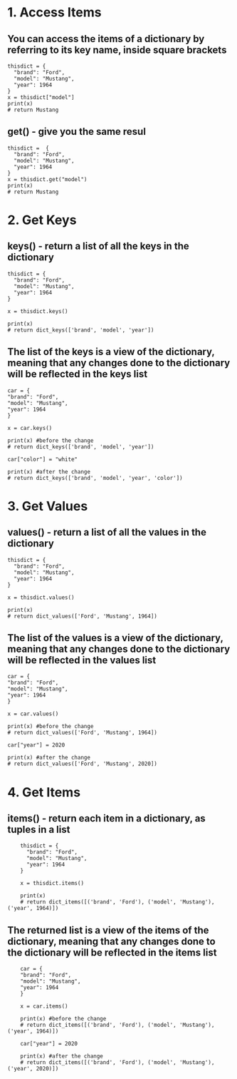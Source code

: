 # 1. Access Items

## You can access the items of a dictionary by referring to its key name, inside square brackets

    thisdict = {
      "brand": "Ford",
      "model": "Mustang",
      "year": 1964
    }
    x = thisdict["model"] 
    print(x)
    # return Mustang

## get() - give you the same resul

    thisdict =	{
      "brand": "Ford",
      "model": "Mustang",
      "year": 1964
    }
    x = thisdict.get("model")
    print(x)
    # return Mustang
    
# 2. Get Keys

## keys() - return a list of all the keys in the dictionary

    thisdict = {
      "brand": "Ford",
      "model": "Mustang",
      "year": 1964
    }

    x = thisdict.keys()

    print(x)
    # return dict_keys(['brand', 'model', 'year'])
    
## The list of the keys is a view of the dictionary, meaning that any changes done to the dictionary will be reflected in the keys list

    car = {
    "brand": "Ford",
    "model": "Mustang",
    "year": 1964
    }

    x = car.keys()

    print(x) #before the change
    # return dict_keys(['brand', 'model', 'year'])

    car["color"] = "white"

    print(x) #after the change
    # return dict_keys(['brand', 'model', 'year', 'color'])
    
# 3. Get Values

## values() - return a list of all the values in the dictionary


    thisdict = {
      "brand": "Ford",
      "model": "Mustang",
      "year": 1964
    }

    x = thisdict.values()

    print(x)
    # return dict_values(['Ford', 'Mustang', 1964])

## The list of the values is a view of the dictionary, meaning that any changes done to the dictionary will be reflected in the values list

    car = {
    "brand": "Ford",
    "model": "Mustang",
    "year": 1964
    }

    x = car.values()

    print(x) #before the change
    # return dict_values(['Ford', 'Mustang', 1964])

    car["year"] = 2020

    print(x) #after the change
    # return dict_values(['Ford', 'Mustang', 2020])

# 4. Get Items

## items() - return each item in a dictionary, as tuples in a list

        thisdict = {
          "brand": "Ford",
          "model": "Mustang",
          "year": 1964
        }

        x = thisdict.items()

        print(x)
        # return dict_items([('brand', 'Ford'), ('model', 'Mustang'), ('year', 1964)])

## The returned list is a view of the items of the dictionary, meaning that any changes done to the dictionary will be reflected in the items list

        car = {
        "brand": "Ford",
        "model": "Mustang",
        "year": 1964
        }

        x = car.items()

        print(x) #before the change
        # return dict_items([('brand', 'Ford'), ('model', 'Mustang'), ('year', 1964)])

        car["year"] = 2020

        print(x) #after the change
        # return dict_items([('brand', 'Ford'), ('model', 'Mustang'), ('year', 2020)])

